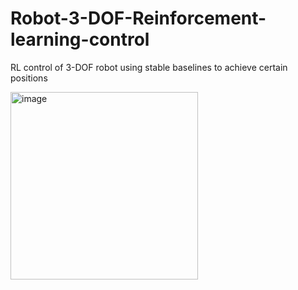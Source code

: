 # Robot-3-DOF-Reinforcement-learning-control
RL control of 3-DOF robot using stable baselines to achieve certain positions

<img src="https://github.com/user-attachments/assets/c408a8d5-1253-4abf-97cf-a6fb9339ab68" alt="image" width="300">
